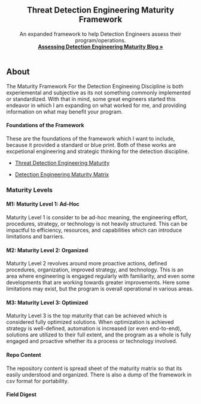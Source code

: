 
<br />
<div align="center">
  <h2 align="center">Threat Detection Engineering Maturity Framework</h2>
  <p align="center">
    An expanded framework to help Detection Engineers assess their program/operations.
    <br />
    <a href="test"><strong>Assessing Detection Engineering Maturity Blog »</strong></a>
    <br />
    <br />
  </p>
</div>

## About
The Maturity Framework For the Detection Engineeing Discipline is both experiemental and subjective as its not something commonly implemented or standardized. With that in mind, some great engineers started this endeavor in which I am expanding on what worked for me, and providing information on what may benefit your program. 

#### Foundations of the Framework 
These are the foundations of the framework which I want to include, because it provided a standard or blue print. Both of these works are excpetional engineering and strategic thinking for the detection discipline. 

- [Threat Detection Engineering Maturity](https://medium.com/snowflake/threat-detection-maturity-framework-23bbb74db2bc)

- [Detection Engineering Maturity Matrix](https://detectionengineering.io/)

### Maturity Levels 
#### M1: Maturity Level 1: Ad-Hoc
Maturity Level 1 is consider to be ad-hoc meaning, the engineering effort, procedures, strategy, or technology is not heavily structured. This can be impactful to efficiency, resources, and capabilities which can introduce limitations and barriers.

#### M2: Maturity Level 2: Organized
Maturity Level 2 revolves around more proactive actions, defined procedures, organization, improved strategy, and technology. This is an area where engineering is engaged regularly with familiarity, and even some developments that are working towards greater improvements. Here some limitations may exist, but the program is overall operational in various areas.

#### M3: Maturity Level 3: Optimized
Maturity Level 3 is the top maturity that can be achieved which is considered fully optimized solutions. When optimization is achieved strategy is well-defined, automation is increased (or even end-to-end), solutions are utilized to their full extent, and the program as a whole is fully engaged and proactive whether its a process or technology involved.


#### Repo Content
The repository content is spread sheet of the maturity matrix so that its easily understood and organized. There is also a dump of the framework in csv format for portability.

#### Field Digest 

